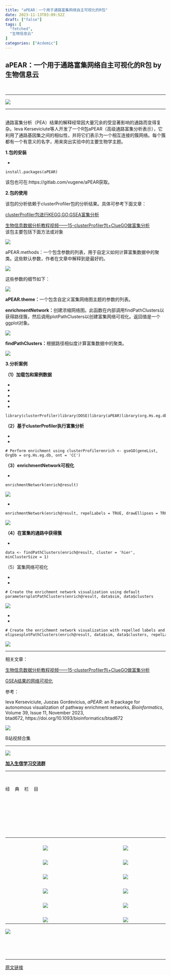 ```yaml
---
title: "aPEAR：一个用于通路富集网络自主可视化的R包"
date: 2023-11-13T03:09:52Z
draft: ["false"]
tags: [
  "fetched",
  "生物信息云"
]
categories: ["Acdemic"]
---
```

aPEAR：一个用于通路富集网络自主可视化的R包 by 生物信息云
------
<div><section data-mpa-powered-by="yiban.io"><mp-common-profile data-pluginname="mpprofile" data-id="MzA4NDAzODkzMA==" data-headimg="http://mmbiz.qpic.cn/mmbiz_png/dREape4YBzxWN6ialKv18AuE9NAspKUjBTu1vDKIiaVNfPJmP2iaZGCB4RuvytSBVEqoqMI9mIa91jfCmp1jWwA8g/0?wx_fmt=png" data-nickname="生物信息云" data-alias="MedBioInfoCloud" data-signature="生信菜鸟的云笔记" data-from="0" data-is_biz_ban="0" data-weui-theme="light"></mp-common-profile></section><p><br></p><hr><p><img data-ratio="0.25" data-s="300,640" data-src="https://mmbiz.qpic.cn/mmbiz_jpg/dREape4YBzyF5jVxNCORGgSJRgWqy8hD1vw3aTCTiauBVLErhPNxeAq1Z3p1iaawPViah3KsJ6q4ibys098ibmnjzcQ/640?wx_fmt=jpeg" data-type="jpeg" data-w="600" src="https://mmbiz.qpic.cn/mmbiz_jpg/dREape4YBzyF5jVxNCORGgSJRgWqy8hD1vw3aTCTiauBVLErhPNxeAq1Z3p1iaawPViah3KsJ6q4ibys098ibmnjzcQ/640?wx_fmt=jpeg"><br></p><hr><p><br>通路富集分析（PEA）结果的解释经常因大量冗余的受显著影响的通路而变得复杂。Ieva Kerseviciute等人开发了一个R包aPEAR（高级通路富集分析表示），它利用了通路基因集之间的相似性，并将它们表示为一个相互连接的簇网络。每个簇都有一个有意义的名字，用来突出实验中的主要生物学主题。</p><p><strong><span>1.包的安装</span></strong><br></p><section><ul><li></ul><pre data-lang="css"><code><span><span>install</span><span>.packages</span>(<span>aPEAR</span>)</span></code></pre></section><p>该包也可在:<span>https://gitlab.com/vugene/aPEAR</span>获取。</p><p><strong><span>2.包的使用</span></strong></p><p>该包的分析依赖于clusterProfiler包的分析结果。具体可参考下面文章：</p><p><a target="_blank" href="http://mp.weixin.qq.com/s?__biz=MzA4NDAzODkzMA==&amp;mid=2651266484&amp;idx=1&amp;sn=b3fdeca6d8df8b6f4b2baae83b5dcd3c&amp;chksm=841ef9c9b36970df3602f567018f10ccd037fa9742ed3b4020315914043a57432f1d9ae8de8a&amp;scene=21#wechat_redirect" textvalue="clusterProfiler包进行KEGG,GO,GSEA富集分析" linktype="text" imgurl="" imgdata="null" data-itemshowtype="0" tab="innerlink" data-linktype="2">clusterProfiler包进行KEGG,GO,GSEA富集分析</a><br></p><p><a target="_blank" href="http://mp.weixin.qq.com/s?__biz=MzA4NDAzODkzMA==&amp;mid=2651280824&amp;idx=1&amp;sn=ba080a8bb4bf9ae5280b5b92e774534e&amp;chksm=841eb1c5b36938d36a2191468fcd24237e6bc4802251e0472587c1590b83ccd865d0697beac3&amp;scene=21#wechat_redirect" textvalue="生物信息数据分析教程视频——15-clusterProfiler包+ClueGO做富集分析" linktype="text" imgurl="" imgdata="null" data-itemshowtype="0" tab="innerlink" data-linktype="2">生物信息数据分析教程视频——15-clusterProfiler包+ClueGO做富集分析</a><br>该包主要包括下面方法或对象<br></p><p><img data-galleryid="" data-ratio="0.16615853658536586" data-s="300,640" data-src="https://mmbiz.qpic.cn/mmbiz_png/dREape4YBzxMrRDZP40RSTfX4DZcMm12dd7eHf0oicYnmia4a6zbevj6qibsBKUicL5ljb10tYtBFjxDAHaI2DBDicg/640?wx_fmt=png" data-type="png" data-w="656" src="https://mmbiz.qpic.cn/mmbiz_png/dREape4YBzxMrRDZP40RSTfX4DZcMm12dd7eHf0oicYnmia4a6zbevj6qibsBKUicL5ljb10tYtBFjxDAHaI2DBDicg/640?wx_fmt=png"></p><p>aPEAR.methods：一个包含参数的列表，用于自定义如何计算富集数据中的聚类。这些默认参数，作者在文章中解释到是最好的。</p><p><img data-galleryid="" data-ratio="0.6583333333333333" data-s="300,640" data-src="https://mmbiz.qpic.cn/mmbiz_png/dREape4YBzxMrRDZP40RSTfX4DZcMm122EHK9CicdcxbENHmCSHCueppianh5wkq8YynthibmwcCMYcZraWlszy4Q/640?wx_fmt=png" data-type="png" data-w="1080" src="https://mmbiz.qpic.cn/mmbiz_png/dREape4YBzxMrRDZP40RSTfX4DZcMm122EHK9CicdcxbENHmCSHCueppianh5wkq8YynthibmwcCMYcZraWlszy4Q/640?wx_fmt=png"></p><p>这些参数的细节如下：<br></p><p><img data-galleryid="" data-ratio="0.4992764109985528" data-s="300,640" data-src="https://mmbiz.qpic.cn/mmbiz_png/dREape4YBzxMrRDZP40RSTfX4DZcMm12bx1MlO3QF90pD9EBOiaHGeWe4UVt5gnHqm0lBOys96K8KIiakBFyBfHA/640?wx_fmt=png" data-type="png" data-w="691" src="https://mmbiz.qpic.cn/mmbiz_png/dREape4YBzxMrRDZP40RSTfX4DZcMm12bx1MlO3QF90pD9EBOiaHGeWe4UVt5gnHqm0lBOys96K8KIiakBFyBfHA/640?wx_fmt=png"></p><p><strong>aPEAR.theme：</strong>一个包含自定义富集网络图主题的参数的列表。</p><p><strong>enrichmentNetwork：</strong>创建浓缩网络图。此函数在内部调用findPathClusters以获得路径簇，然后调用plotPathClusters以创建富集网络可视化。返回值是一个ggplot对象。</p><p><img data-galleryid="" data-ratio="0.5828220858895705" data-s="300,640" data-src="https://mmbiz.qpic.cn/mmbiz_png/dREape4YBzxMrRDZP40RSTfX4DZcMm12piaicUmicOwuDCIbs71PFcK698NvV7NyFGXJZQqs88S0pMt6TDSSa06wQ/640?wx_fmt=png" data-type="png" data-w="652" src="https://mmbiz.qpic.cn/mmbiz_png/dREape4YBzxMrRDZP40RSTfX4DZcMm12piaicUmicOwuDCIbs71PFcK698NvV7NyFGXJZQqs88S0pMt6TDSSa06wQ/640?wx_fmt=png"></p><p><strong>findPathClusters：</strong>根据路径相似度计算富集数据中的聚类。</p><p><img data-galleryid="" data-ratio="0.4465753424657534" data-s="300,640" data-src="https://mmbiz.qpic.cn/mmbiz_png/dREape4YBzxMrRDZP40RSTfX4DZcMm12YvMorLicWwb3UScxuI21iblo64HqwpOzhTAicUVWYDLzsDHSuGibBFJibhw/640?wx_fmt=png" data-type="png" data-w="730" src="https://mmbiz.qpic.cn/mmbiz_png/dREape4YBzxMrRDZP40RSTfX4DZcMm12YvMorLicWwb3UScxuI21iblo64HqwpOzhTAicUVWYDLzsDHSuGibBFJibhw/640?wx_fmt=png"></p><p><strong><span>3.分析案例</span></strong><br></p><p><strong>（1）加载包和案例数据</strong><br></p><section><ul><li><li><li><li><li></ul><pre data-lang="css"><code><span><span>library</span>(<span>clusterProfiler</span>)</span></code><code><span><span>library</span>(<span>DOSE</span>)</span></code><code><span><span>library</span>(<span>aPEAR</span>)</span></code><code><span><span>library</span>(<span>org</span><span>.Hs</span><span>.eg</span><span>.db</span>)</span></code><code><span><span>data</span>(<span>geneList</span>)</span></code></pre></section><p><strong>（2）基于clusterProfiler执行富集分析</strong></p><section><ul><li><li></ul><pre data-lang="nginx"><code><span><span># Perform enrichment using clusterProfiler</span></span></code><code><span><span>enrich</span> &lt;- gseGO(geneList, OrgDb = org.Hs.eg.db, ont = <span>'CC'</span>)</span></code></pre></section><p><strong>（3）enrichmentNetwork可视化</strong></p><section><ul><li></ul><pre data-lang="css"><code><span><span>enrichmentNetwork</span>(<span>enrich</span>@<span>result</span>)</span></code></pre></section><p><img data-galleryid="" data-ratio="0.7564469914040115" data-s="300,640" data-src="https://mmbiz.qpic.cn/mmbiz_png/dREape4YBzxMrRDZP40RSTfX4DZcMm12RMOd0aeozNRK5LBTa8tzbf3KJCHD0MydQ9YselAA4wt39Nn2ww7HLg/640?wx_fmt=png" data-type="png" data-w="698" src="https://mmbiz.qpic.cn/mmbiz_png/dREape4YBzxMrRDZP40RSTfX4DZcMm12RMOd0aeozNRK5LBTa8tzbf3KJCHD0MydQ9YselAA4wt39Nn2ww7HLg/640?wx_fmt=png"><br></p><section><ul><li></ul><pre data-lang="objectivec"><code><span>enrichmentNetwork(enrich@result, repelLabels = <span>TRUE</span>, drawEllipses = <span>TRUE</span>)</span></code></pre></section><p><img data-galleryid="" data-ratio="0.7890625" data-s="300,640" data-src="https://mmbiz.qpic.cn/mmbiz_png/dREape4YBzxMrRDZP40RSTfX4DZcMm12ljxMzaxjSeEVrLkmAv3q74CYSGgibGSl2PTmBiaqtqro2Q3p9VT5CArg/640?wx_fmt=png" data-type="png" data-w="896" src="https://mmbiz.qpic.cn/mmbiz_png/dREape4YBzxMrRDZP40RSTfX4DZcMm12ljxMzaxjSeEVrLkmAv3q74CYSGgibGSl2PTmBiaqtqro2Q3p9VT5CArg/640?wx_fmt=png"></p><p><strong>（4）在富集的通路中获得簇</strong></p><section><ul><li></ul><pre data-lang="nginx"><code><span><span>data</span> &lt;- findPathClusters(enrich<span>@result</span>, cluster = <span>'hier'</span>, minClusterSize = <span>1</span>)</span></code></pre></section><p>（5）富集网络可视化<br></p><section><ul><li><li></ul><pre data-lang="perl"><code><span><span># Create the enrichment network visualization using default parameters</span></span></code><code><span>plotPathClusters(enrich@result, data$sim, data$clusters</span></code></pre></section><p><img data-galleryid="" data-ratio="0.7654320987654321" data-s="300,640" data-src="https://mmbiz.qpic.cn/mmbiz_png/dREape4YBzxMrRDZP40RSTfX4DZcMm12ULM597Nju89oqukww1h3n0jCbibaYOeN0cLiaTgsGAyicUxKkMEmFVUdg/640?wx_fmt=png" data-type="png" data-w="972" src="https://mmbiz.qpic.cn/mmbiz_png/dREape4YBzxMrRDZP40RSTfX4DZcMm12ULM597Nju89oqukww1h3n0jCbibaYOeN0cLiaTgsGAyicUxKkMEmFVUdg/640?wx_fmt=png"></p><section><ul><li><li></ul><pre data-lang="php"><code><span><span># Create the enrichment network visualization with repelled labels and elipses</span></span></code><code><span>plotPathClusters(enrich@result, data$sim, data$clusters, repelLabels = <span>TRUE</span>, drawEllipses = <span>TRUE</span>)</span></code></pre></section><p><img data-galleryid="" data-ratio="0.8056133056133056" data-s="300,640" data-src="https://mmbiz.qpic.cn/mmbiz_png/dREape4YBzxMrRDZP40RSTfX4DZcMm12pKRJWM1aqAL1iaSHWPU1AtLK8h9gwe2GyKb8L44JZFOPZWwuPorcYhg/640?wx_fmt=png" data-type="png" data-w="962" src="https://mmbiz.qpic.cn/mmbiz_png/dREape4YBzxMrRDZP40RSTfX4DZcMm12pKRJWM1aqAL1iaSHWPU1AtLK8h9gwe2GyKb8L44JZFOPZWwuPorcYhg/640?wx_fmt=png"></p><hr><p>相关文章：</p><p><a target="_blank" href="http://mp.weixin.qq.com/s?__biz=MzA4NDAzODkzMA==&amp;mid=2651280824&amp;idx=1&amp;sn=ba080a8bb4bf9ae5280b5b92e774534e&amp;chksm=841eb1c5b36938d36a2191468fcd24237e6bc4802251e0472587c1590b83ccd865d0697beac3&amp;scene=21#wechat_redirect" textvalue="生物信息数据分析教程视频——15-clusterProfiler包+ClueGO做富集分析" linktype="text" imgurl="" imgdata="null" data-itemshowtype="0" tab="innerlink" data-linktype="2">生物信息数据分析教程视频——15-clusterProfiler包+ClueGO做富集分析</a><br></p><p><a target="_blank" href="http://mp.weixin.qq.com/s?__biz=MzA4NDAzODkzMA==&amp;mid=2651285219&amp;idx=1&amp;sn=6c549852e141d14bb0231bf30a0ef0e5&amp;chksm=841e829eb3690b8839fef83d38280739ac49469aaf7f38d1a0ae9bd1aeeda213c3853c94ce5f&amp;scene=21#wechat_redirect" textvalue="GSEA结果的网络可视化" linktype="text" imgurl="" imgdata="null" data-itemshowtype="0" tab="innerlink" data-linktype="2">GSEA结果的网络可视化</a><br></p><p>参考：<br></p><p><span>Ieva Kerseviciute, Juozas Gordevicius, </span><em>aPEAR</em><span>: an R package for autonomous visualization of pathway enrichment networks, </span><em>Bioinformatics</em><span>, Volume 39, Issue 11, November 2023, btad672, </span>https://doi.org/10.1093/bioinformatics/btad672</p><p><img data-galleryid="" data-ratio="1.0291970802919708" data-s="300,640" data-src="https://mmbiz.qpic.cn/mmbiz_png/dREape4YBzwlcDib0ZJoicuLyG92DicwGVnDorFCjt6v1RVJKusT6ib2vicAibS7CvADLziaUWZHqictxy4YkgyhsggMbg/640?wx_fmt=png&amp;wxfrom=5&amp;wx_lazy=1&amp;wx_co=1" data-type="png" data-w="274" src="https://mmbiz.qpic.cn/mmbiz_png/dREape4YBzwlcDib0ZJoicuLyG92DicwGVnDorFCjt6v1RVJKusT6ib2vicAibS7CvADLziaUWZHqictxy4YkgyhsggMbg/640?wx_fmt=png&amp;wxfrom=5&amp;wx_lazy=1&amp;wx_co=1"></p><p>B站视频合集</p><hr><section><img data-ratio="1" data-src="https://mmbiz.qpic.cn/mmbiz_png/dREape4YBzw321c7L6nrpqs6Sa0FGFzaFwzp7pdXrJZ5QRhib950DOAUMrj2NDyfuonw7jbnBljp2rxeQJlAyng/640?wx_fmt=png&amp;wxfrom=5&amp;wx_lazy=1&amp;wx_co=1" data-w="400" src="https://mmbiz.qpic.cn/mmbiz_png/dREape4YBzw321c7L6nrpqs6Sa0FGFzaFwzp7pdXrJZ5QRhib950DOAUMrj2NDyfuonw7jbnBljp2rxeQJlAyng/640?wx_fmt=png&amp;wxfrom=5&amp;wx_lazy=1&amp;wx_co=1"></section><p><a target="_blank" href="http://mp.weixin.qq.com/s?__biz=MzA4NDAzODkzMA==&amp;mid=2651278937&amp;idx=1&amp;sn=70b476a444883a9282efc13ee9c19a72&amp;chksm=841eaa24b3692332de6263a5ed15e2b3da3017845d6e533a0b7944624afd2fc3275710f61439&amp;scene=21#wechat_redirect" textvalue="加入生信学习交流群" linktype="text" imgurl="" imgdata="null" data-itemshowtype="0" tab="innerlink" data-linktype="2" hasload="1"><strong>加入生信学习交流群</strong></a></p><hr><p><br></p><section data-mpa-template="t" mpa-from-tpl="t"><section data-mid="" mpa-from-tpl="t"><section data-mid="" mpa-from-tpl="t"><section data-mid="" mpa-from-tpl="t"><section data-mid="" mpa-from-tpl="t"><p data-mid=""><span>经    典    栏    目</span></p></section></section><section data-mid="" mpa-from-tpl="t"><br></section><section data-mid="" mpa-from-tpl="t"><br></section></section></section></section><p><br></p><section data-mpa-template="t" mpa-from-tpl="t"><section data-mid="" mpa-from-tpl="t"><section data-mid="" mpa-from-tpl="t"><section data-mid="" mpa-from-tpl="t"><br></section><section data-mid="" mpa-from-tpl="t"><br></section><section data-mid="" mpa-from-tpl="t"><section data-mid="" mpa-from-tpl="t"><table align="center"><tbody><tr><td width="243" valign="bottom" align="center" height="45"><a target="_blank" href="https://mp.weixin.qq.com/mp/appmsgalbum?__biz=MzA4NDAzODkzMA==&amp;action=getalbum&amp;album_id=1338047035672526848#wechat_redirect" textvalue="你已选中了添加链接的内容" tab="innerlink" data-linktype="1"><span data-positionback="static"><img data-ratio="0.2084639498432602" data-s="300,640" data-src="https://mmbiz.qpic.cn/mmbiz_png/dREape4YBzxVERm1kp30MnGymicMs1RNDhkvd0VYruWibnf6I99uicOsqFSIPicvmUP7w8m3ictoTgeAmsmF6v40nqw/640?wx_fmt=png" data-type="png" data-w="638" src="https://mmbiz.qpic.cn/mmbiz_png/dREape4YBzxVERm1kp30MnGymicMs1RNDhkvd0VYruWibnf6I99uicOsqFSIPicvmUP7w8m3ictoTgeAmsmF6v40nqw/640?wx_fmt=png"></span></a></td><td width="243" valign="bottom" align="center" height="45"><a target="_blank" href="https://mp.weixin.qq.com/mp/appmsgalbum?__biz=MzA4NDAzODkzMA==&amp;action=getalbum&amp;album_id=1385753371944239106#wechat_redirect" textvalue="你已选中了添加链接的内容" tab="innerlink" data-linktype="1"><span data-positionback="static"><img data-ratio="0.2084639498432602" data-s="300,640" data-src="https://mmbiz.qpic.cn/mmbiz_png/dREape4YBzxVERm1kp30MnGymicMs1RND8LOmqZpGNerHE2ib3hrYBm7czV8ibjkg6bgUynABicHtDblDwibcK0iafdg/640?wx_fmt=png" data-type="png" data-w="638" src="https://mmbiz.qpic.cn/mmbiz_png/dREape4YBzxVERm1kp30MnGymicMs1RND8LOmqZpGNerHE2ib3hrYBm7czV8ibjkg6bgUynABicHtDblDwibcK0iafdg/640?wx_fmt=png"></span></a></td></tr><tr><td width="243" valign="bottom" align="center" height="45"><a target="_blank" href="https://mp.weixin.qq.com/mp/appmsgalbum?__biz=MzA4NDAzODkzMA==&amp;action=getalbum&amp;album_id=1410264757734817793#wechat_redirect" textvalue="你已选中了添加链接的内容" tab="innerlink" data-linktype="1"><span data-positionback="static"><img data-ratio="0.2084639498432602" data-s="300,640" data-src="https://mmbiz.qpic.cn/mmbiz_png/dREape4YBzxVERm1kp30MnGymicMs1RNDnwmiaAUS36yqYw6aeJ9iaNkNUGmcU7ux65wvficPlQXDHQibW3JYrFJFvQ/640?wx_fmt=png" data-type="png" data-w="638" src="https://mmbiz.qpic.cn/mmbiz_png/dREape4YBzxVERm1kp30MnGymicMs1RNDnwmiaAUS36yqYw6aeJ9iaNkNUGmcU7ux65wvficPlQXDHQibW3JYrFJFvQ/640?wx_fmt=png"></span></a></td><td width="243" valign="bottom" align="center" height="45"><a target="_blank" href="https://mp.weixin.qq.com/mp/appmsgalbum?__biz=MzA4NDAzODkzMA==&amp;action=getalbum&amp;album_id=1369789283514761218#wechat_redirect" textvalue="你已选中了添加链接的内容" tab="innerlink" data-linktype="1"><span data-positionback="static"><img data-ratio="0.20689655172413793" data-s="300,640" data-src="https://mmbiz.qpic.cn/mmbiz_png/dREape4YBzxVERm1kp30MnGymicMs1RNDANc1t4lIm5wTqesgaITcicUlfiaXHrSxrKVeWZYCzlH9MSy7IibTYQLNg/640?wx_fmt=png" data-type="png" data-w="638" src="https://mmbiz.qpic.cn/mmbiz_png/dREape4YBzxVERm1kp30MnGymicMs1RNDANc1t4lIm5wTqesgaITcicUlfiaXHrSxrKVeWZYCzlH9MSy7IibTYQLNg/640?wx_fmt=png"></span></a></td></tr><tr><td width="243" valign="bottom" align="center" height="45"><a target="_blank" href="https://mp.weixin.qq.com/mp/appmsgalbum?__biz=MzA4NDAzODkzMA==&amp;action=getalbum&amp;album_id=1519504738202025984#wechat_redirect" textvalue="你已选中了添加链接的内容" tab="innerlink" data-linktype="1"><span data-positionback="static"><img data-ratio="0.2084639498432602" data-s="300,640" data-src="https://mmbiz.qpic.cn/mmbiz_png/dREape4YBzxVERm1kp30MnGymicMs1RNDQmkz6ffBVfRj1Ab8ibMyygNmmvL7yia3eoZzJNoWjNW6vwjG4y3PWsNg/640?wx_fmt=png" data-type="png" data-w="638" src="https://mmbiz.qpic.cn/mmbiz_png/dREape4YBzxVERm1kp30MnGymicMs1RNDQmkz6ffBVfRj1Ab8ibMyygNmmvL7yia3eoZzJNoWjNW6vwjG4y3PWsNg/640?wx_fmt=png"></span></a></td><td width="243" valign="bottom" align="center" height="45"><a target="_blank" href="https://mp.weixin.qq.com/mp/appmsgalbum?__biz=MzA4NDAzODkzMA==&amp;action=getalbum&amp;album_id=1519504738034253825#wechat_redirect" textvalue="你已选中了添加链接的内容" tab="innerlink" data-linktype="1"><span data-positionback="static"><img data-ratio="0.20689655172413793" data-s="300,640" data-src="https://mmbiz.qpic.cn/mmbiz_png/dREape4YBzxVERm1kp30MnGymicMs1RNDCpphsguALa0tR6pfEy8yLBahRX9iaeYdKCwicKFbBd2X1yTSiaZyZwFqA/640?wx_fmt=png" data-type="png" data-w="638" src="https://mmbiz.qpic.cn/mmbiz_png/dREape4YBzxVERm1kp30MnGymicMs1RNDCpphsguALa0tR6pfEy8yLBahRX9iaeYdKCwicKFbBd2X1yTSiaZyZwFqA/640?wx_fmt=png"></span></a></td></tr><tr><td width="243" valign="bottom" align="center" height="45"><a target="_blank" href="https://mp.weixin.qq.com/mp/appmsgalbum?__biz=MzA4NDAzODkzMA==&amp;action=getalbum&amp;album_id=1687484069455986690#wechat_redirect" textvalue="你已选中了添加链接的内容" tab="innerlink" data-linktype="1"><span data-positionback="static"><img data-ratio="0.2084639498432602" data-s="300,640" data-src="https://mmbiz.qpic.cn/mmbiz_png/dREape4YBzxVERm1kp30MnGymicMs1RND73kOWY2pcLs5dmFMQWCG1Noz1oRR2oBCDHgNjiaAXqEZkLllKtoeO0g/640?wx_fmt=png" data-type="png" data-w="638" src="https://mmbiz.qpic.cn/mmbiz_png/dREape4YBzxVERm1kp30MnGymicMs1RND73kOWY2pcLs5dmFMQWCG1Noz1oRR2oBCDHgNjiaAXqEZkLllKtoeO0g/640?wx_fmt=png"></span></a></td><td width="243" valign="bottom" align="center" height="45"><a target="_blank" href="https://mp.weixin.qq.com/mp/appmsgalbum?__biz=MzA4NDAzODkzMA==&amp;action=getalbum&amp;album_id=1521974159344533507#wechat_redirect" textvalue="你已选中了添加链接的内容" tab="innerlink" data-linktype="1"><span data-positionback="static"><img data-ratio="0.20689655172413793" data-s="300,640" data-src="https://mmbiz.qpic.cn/mmbiz_png/dREape4YBzxVERm1kp30MnGymicMs1RND6nm4ADziajqL0hpSudJTiacRyqVOg9NpnKoyfmVOgzwp97HicIFjb0gDw/640?wx_fmt=png" data-type="png" data-w="638" src="https://mmbiz.qpic.cn/mmbiz_png/dREape4YBzxVERm1kp30MnGymicMs1RND6nm4ADziajqL0hpSudJTiacRyqVOg9NpnKoyfmVOgzwp97HicIFjb0gDw/640?wx_fmt=png"></span></a></td></tr><tr><td width="243" valign="bottom" align="center" height="45"><a target="_blank" href="https://mp.weixin.qq.com/mp/appmsgalbum?__biz=MzA4NDAzODkzMA==&amp;action=getalbum&amp;album_id=1715194110111776770#wechat_redirect" textvalue="你已选中了添加链接的内容" tab="innerlink" data-linktype="1"><span data-positionback="static"><img data-ratio="0.2087912087912088" data-s="300,640" data-src="https://mmbiz.qpic.cn/mmbiz_png/dREape4YBzxVERm1kp30MnGymicMs1RNDRBOVZUPB816xXqA1SlbNzDRkmNRSjtCa3pqjuyAoQJxa1drcW0yeZQ/640?wx_fmt=png" data-type="png" data-w="637" src="https://mmbiz.qpic.cn/mmbiz_png/dREape4YBzxVERm1kp30MnGymicMs1RNDRBOVZUPB816xXqA1SlbNzDRkmNRSjtCa3pqjuyAoQJxa1drcW0yeZQ/640?wx_fmt=png"></span></a></td><td width="243" valign="bottom" align="center" height="45"><a target="_blank" href="https://mp.weixin.qq.com/mp/appmsgalbum?__biz=MzA4NDAzODkzMA==&amp;action=getalbum&amp;album_id=1715194110212440067#wechat_redirect" textvalue="你已选中了添加链接的内容" tab="innerlink" data-linktype="1"><span data-positionback="static"><img data-ratio="0.20689655172413793" data-s="300,640" data-src="https://mmbiz.qpic.cn/mmbiz_png/dREape4YBzxVERm1kp30MnGymicMs1RNDxgtG3pdSyaKcfgvqjDrC2mpKa0MCu1rsbGkQLcOys8c9BVLs2VnjEg/640?wx_fmt=png" data-type="png" data-w="638" src="https://mmbiz.qpic.cn/mmbiz_png/dREape4YBzxVERm1kp30MnGymicMs1RNDxgtG3pdSyaKcfgvqjDrC2mpKa0MCu1rsbGkQLcOys8c9BVLs2VnjEg/640?wx_fmt=png"></span></a></td></tr><tr><td width="243" valign="bottom" align="center" height="45"><a target="_blank" href="https://mp.weixin.qq.com/mp/appmsgalbum?__biz=MzA4NDAzODkzMA==&amp;action=getalbum&amp;album_id=1712569781846933508#wechat_redirect" textvalue="你已选中了添加链接的内容" tab="innerlink" data-linktype="1"><span data-positionback="static"><img data-ratio="0.20722135007849293" data-s="300,640" data-src="https://mmbiz.qpic.cn/mmbiz_png/dREape4YBzxVERm1kp30MnGymicMs1RNDXqLDtKHqQMBReWKnTibVusnVlY43shlib0iaoluz4tmJPej8ej4vWiaehA/640?wx_fmt=png" data-type="png" data-w="637" src="https://mmbiz.qpic.cn/mmbiz_png/dREape4YBzxVERm1kp30MnGymicMs1RNDXqLDtKHqQMBReWKnTibVusnVlY43shlib0iaoluz4tmJPej8ej4vWiaehA/640?wx_fmt=png"></span></a></td><td width="243" valign="bottom" align="center" height="45"><a target="_blank" href="https://mp.weixin.qq.com/mp/appmsgalbum?__biz=MzA4NDAzODkzMA==&amp;action=getalbum&amp;album_id=1338481272770953216#wechat_redirect" textvalue="你已选中了添加链接的内容" tab="innerlink" data-linktype="1"><span data-positionback="static"><img data-ratio="0.2084639498432602" data-s="300,640" data-src="https://mmbiz.qpic.cn/mmbiz_png/dREape4YBzxVERm1kp30MnGymicMs1RND3CbMQTDNRO3A5SELiaQ3DDeqQkt5rfZqpwQRsQYyTicQUD9zQlfolIvQ/640?wx_fmt=png" data-type="png" data-w="638" src="https://mmbiz.qpic.cn/mmbiz_png/dREape4YBzxVERm1kp30MnGymicMs1RND3CbMQTDNRO3A5SELiaQ3DDeqQkt5rfZqpwQRsQYyTicQUD9zQlfolIvQ/640?wx_fmt=png"></span></a></td></tr></tbody></table><span></span><img data-ratio="0.4462962962962963" data-s="300,640" data-src="https://mmbiz.qpic.cn/mmbiz_jpg/dREape4YBzyF5jVxNCORGgSJRgWqy8hD72dmSRN2iaqQ8CibvLricqsLfL7Mauoa1YLLVYDrhp0RNEGsvicky3kibeA/640?wx_fmt=jpeg" data-type="jpeg" data-w="1080" src="https://mmbiz.qpic.cn/mmbiz_jpg/dREape4YBzyF5jVxNCORGgSJRgWqy8hD72dmSRN2iaqQ8CibvLricqsLfL7Mauoa1YLLVYDrhp0RNEGsvicky3kibeA/640?wx_fmt=jpeg"></section></section><section data-mid="" mpa-from-tpl="t"><br></section><section data-mid="" mpa-from-tpl="t"><span></span><br></section></section></section></section><p><br></p><p><mp-style-type data-value="3"></mp-style-type></p></div>  
<hr>
<a href="https://mp.weixin.qq.com/s/VAK28b0VYyu4xUFzcA0JxQ",target="_blank" rel="noopener noreferrer">原文链接</a>
